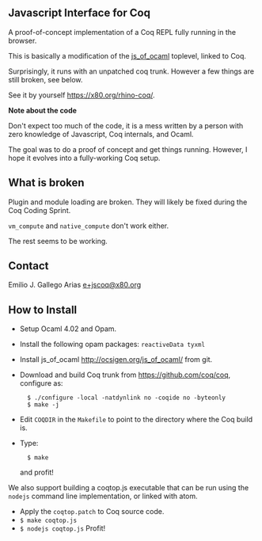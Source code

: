 Javascript Interface for Coq
----------------------------

A proof-of-concept implementation of a Coq REPL fully running in the
browser.

This is basically a modification of the
[js\_of\_ocaml](http://ocsigen.org/js_of_ocaml/) toplevel, linked to
Coq.

Surprisingly, it runs with an unpatched coq trunk. However a few
things are still broken, see below.

See it by yourself <https://x80.org/rhino-coq/>.

**Note about the code**

Don't expect too much of the code, it is a mess written by a person
with zero knowledge of Javascript, Coq internals, and Ocaml.

The goal was to do a proof of concept and get things running. However,
I hope it evolves into a fully-working Coq setup.

## What is broken ##

Plugin and module loading are broken. They will likely be fixed during
the Coq Coding Sprint.

`vm_compute` and `native_compute` don't work either.

The rest seems to be working.

## Contact ##

Emilio J. Gallego Arias <e+jscoq@x80.org>

## How to Install ##

* Setup Ocaml 4.02 and Opam.
* Install the following opam packages: `reactiveData tyxml`
* Install js\_of\_ocaml <http://ocsigen.org/js_of_ocaml/> from git.
* Download and build Coq trunk from <https://github.com/coq/coq>, configure as:

        $ ./configure -local -natdynlink no -coqide no -byteonly
        $ make -j

* Edit `COQDIR` in the `Makefile` to point to the directory where the Coq build is.
* Type:

        $ make

  and profit!

We also support building a coqtop.js executable that can be run using
the `nodejs` command line implementation, or linked with atom.

* Apply the `coqtop.patch` to Coq source code.
* `$ make coqtop.js`
* `$ nodejs coqtop.js`
  Profit!
